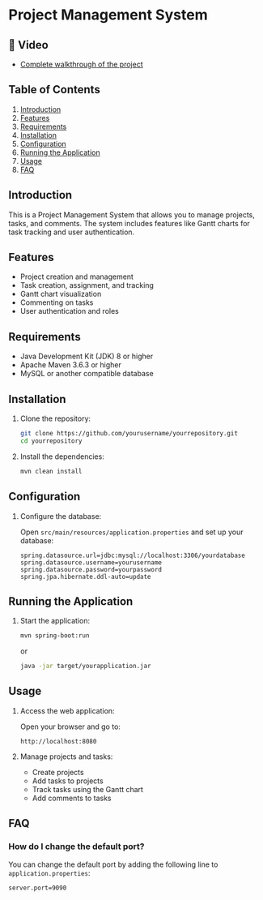 # Project Management System

## 📰 Video
  - [Complete walkthrough of the project](https://codingburgas-my.sharepoint.com/personal/isbachvarov21_codingburgas_bg/_layouts/15/stream.aspx?id=%2Fpersonal%2Fisbachvarov21_codingburgas_bg%2FDocuments%2FMicrosoft%20Teams%20Chat%20Files%2F2024-06-29%2013-28-49%20-%20Trim.mkv&referrer=StreamWebApp.Web&referrerScenario=AddressBarCopied.view.e410f584-dded-4f33-b9ae-793fa326f95a&ga=1 )

## Table of Contents

1. [Introduction](#introduction)
2. [Features](#features)
3. [Requirements](#requirements)
4. [Installation](#installation)
5. [Configuration](#configuration)
6. [Running the Application](#running-the-application)
7. [Usage](#usage)
8. [FAQ](#faq)

## Introduction

This is a Project Management System that allows you to manage projects, tasks, and comments. The system includes features like Gantt charts for task tracking and user authentication.

## Features

- Project creation and management
- Task creation, assignment, and tracking
- Gantt chart visualization
- Commenting on tasks
- User authentication and roles

## Requirements

- Java Development Kit (JDK) 8 or higher
- Apache Maven 3.6.3 or higher
- MySQL or another compatible database

## Installation

1. Clone the repository:

    ```bash
    git clone https://github.com/yourusername/yourrepository.git
    cd yourrepository
    ```

2. Install the dependencies:

    ```bash
    mvn clean install
    ```

## Configuration

1. Configure the database:

    Open `src/main/resources/application.properties` and set up your database:

    ```properties
    spring.datasource.url=jdbc:mysql://localhost:3306/yourdatabase
    spring.datasource.username=yourusername
    spring.datasource.password=yourpassword
    spring.jpa.hibernate.ddl-auto=update
    ```

## Running the Application

1. Start the application:

    ```bash
    mvn spring-boot:run
    ```

    or

    ```bash
    java -jar target/yourapplication.jar
    ```

## Usage

1. Access the web application:

    Open your browser and go to:

    ```
    http://localhost:8080
    ```

2. Manage projects and tasks:
    - Create projects
    - Add tasks to projects
    - Track tasks using the Gantt chart
    - Add comments to tasks

## FAQ

### How do I change the default port?

You can change the default port by adding the following line to `application.properties`:

```properties
server.port=9090
